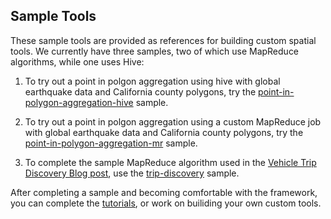 ## Sample Tools

These sample tools are provided as references for building custom spatial tools. We currently have three samples, two of which use MapReduce algorithms, while one uses Hive:

1. To try out a point in polgon aggregation using hive with global earthquake data and California county polygons, try the [point-in-polygon-aggregation-hive](https://github.com/Esri/gis-tools-for-hadoop/tree/master/samples/point-in-polygon-aggregation-hive) sample. 

2. To try out a point in polgon aggregation using a custom MapReduce job with global earthquake data and California county polygons, try the [point-in-polygon-aggregation-mr](https://github.com/Esri/gis-tools-for-hadoop/tree/master/samples/point-in-polygon-aggregation-mr) sample. 

3. To complete the sample MapReduce algorithm used in the [Vehicle Trip Discovery Blog post](http://blogs.esri.com/esri/arcgis/2013/08/09/vehicle-trip-discovery-with-gis-tools-for-hadoop/), use the [trip-discovery](https://github.com/Esri/gis-tools-for-hadoop/tree/master/samples/trip-discovery) sample.

After completing a sample and becoming comfortable with the framework, you can complete the [tutorials](https://github.com/Esri/gis-tools-for-hadoop/wiki), or work on builiding your own custom tools. 
